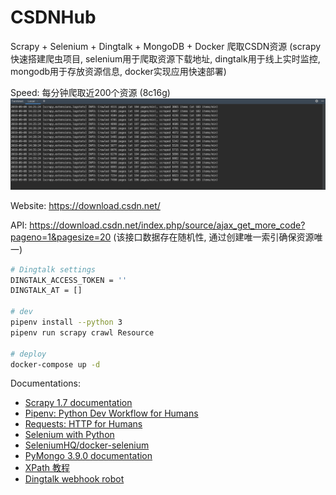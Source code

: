 # CSDNHub

Scrapy + Selenium + Dingtalk + MongoDB + Docker 爬取CSDN资源
(scrapy快速搭建爬虫项目, selenium用于爬取资源下载地址, dingtalk用于线上实时监控, mongodb用于存放资源信息, docker实现应用快速部署)

Speed: 每分钟爬取近200个资源 (8c16g)
![csdn-spider crawl speed](image/csdn-spider-crawl-speed.png)

Website: https://download.csdn.net/

API: https://download.csdn.net/index.php/source/ajax_get_more_code?pageno=1&pagesize=20
(该接口数据存在随机性, 通过创建唯一索引确保资源唯一)

```sh
# Dingtalk settings
DINGTALK_ACCESS_TOKEN = ''
DINGTALK_AT = []

# dev
pipenv install --python 3
pipenv run scrapy crawl Resource

# deploy
docker-compose up -d
```

Documentations:
* [Scrapy 1.7 documentation](https://docs.scrapy.org/en/latest/)
* [Pipenv: Python Dev Workflow for Humans](https://pipenv.readthedocs.io/en/latest/)
* [Requests: HTTP for Humans](https://2.python-requests.org/en/master/)
* [Selenium with Python](https://selenium-python.readthedocs.io/)
* [SeleniumHQ/docker-selenium](https://github.com/SeleniumHQ/docker-selenium)
* [PyMongo 3.9.0 documentation](https://api.mongodb.com/python/current/tutorial.html)
* [XPath 教程](https://www.runoob.com/xpath/xpath-tutorial.html)
* [Dingtalk webhook robot](https://ding-doc.dingtalk.com/doc#/serverapi2/qf2nxq)




